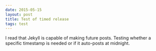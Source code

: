 ```yaml
---
date: 2015-05-15
layout: post
title: Test of timed release
tags: test
---
```


I read that Jekyll is capable of making future posts. Testing whether a 
specific timestamp is needed or if it auto-posts at midnight. 
